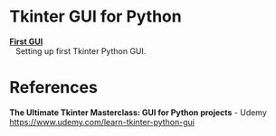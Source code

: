 # Tkinter GUI for Python 

**[First GUI](https://github.com/nkuhta/Tkinter/blob/master/First%20GUI.ipynb)**  
&ensp; Setting up first Tkinter Python GUI. 


# References
**The Ultimate Tkinter Masterclass: GUI for Python projects** - Udemy  
https://www.udemy.com/learn-tkinter-python-gui